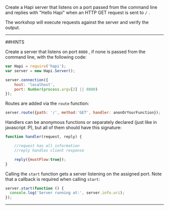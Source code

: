Create a Hapi server that listens on a port passed from the command line and
replies with "Hello Hapi" when an HTTP GET request is sent to `/` .


The workshop will execute requests against the server and verify the output.

-----------------------------------------------------------------
##HINTS

Create a server that listens on port `8080` , if none is passed from the command
line,  with the following code:

```js
var Hapi = require('hapi');
var server = new Hapi.Server();

server.connection({
    host: 'localhost',
    port: Number(process.argv[2] || 8080)
});
```

Routes are added via the `route` function:

```js
server.route({path: '/', method:'GET', handler: anonOrYourFunction});
```

Handlers can be anonymous functions or separately declared (just like in javascript :P), but all of them should have this signature:

```js
function handler(request, reply) {

    //request has all information
    //reply handles client response

    reply({mustFlow:true});
}
```

Calling the `start` function gets a server listening on the assigned port. Note
that a callback is required when calling `start`:

```js
server.start(function () {
  console.log('Server running at:', server.info.uri);
});
```
-----------------------------------------------------------------
